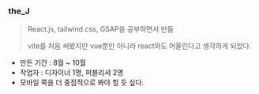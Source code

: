 ### the_J

> React.js, tailwind.css, GSAP을 공부하면서 만듦
>
> vite를 처음 써봤지만 vue뿐만 아니라 react와도 어울린다고 생각하게 되었다.

- 만든 기간 : 8월 ~ 10월
- 작업자 : 디자이너 1명, 퍼블리셔 2명
- 모바일 쪽을 더 중점적으로 봐야 할 듯 싶다.   
